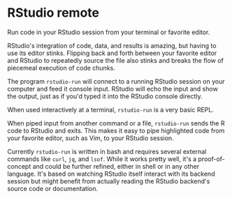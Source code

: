 # RStudio remote

Run code in your RStudio session from your terminal or favorite editor.

RStudio's integration of code, data, and results is amazing, but having to use
its editor stinks.  Flipping back and forth between your favorite editor and
RStudio to repeatedly source the file also stinks and breaks the flow of
piecemeal execution of code chunks.

The program `rstudio-run` will connect to a running RStudio session on your
computer and feed it console input.  RStudio will echo the input and show the
output, just as if you'd typed it into the RStudio console directly.

When used interactively at a terminal, `rstudio-run` is a very basic REPL.

When piped input from another command or a file, `rstudio-run` sends the R code
to RStudio and exits.  This makes it easy to pipe highlighted code from your
favorite editor, such as Vim, to your RStudio session.

Currently `rstudio-run` is written in bash and requires several external
commands like `curl`, `jq`, and `lsof`.  While it works pretty well, it's a
proof-of-concept and could be further refined, either in shell or in any other
language.  It's based on watching RStudio itself interact with its backend
session but might benefit from actually reading the RStudio backend's source
code or documentation.
